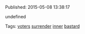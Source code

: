 


Published: 2015-05-08 13:38:17

undefined

Tags: [voters](tag-voters.md) [surrender](tag-surrender.md) [inner](tag-inner.md) [bastard](tag-bastard.md)

